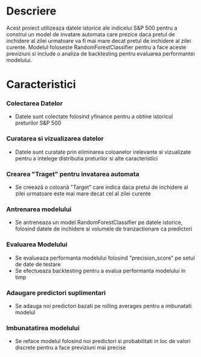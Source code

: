 <h1>Descriere</h1>
<p>Acest proiect utilizeaza datele istorice ale indicelui S&P 500 pentru a construi un model de invatare automata care prezice daca pretul de inchidere al zilei urmatoare va fi mai mare decat pretul de inchidere al zilei curente. Modelul foloseste RandomForestClassifier pentru a face aceste previziuni si include o analiza de backtesting pentru evaluarea performantei modelului.</p>
<h1>Caracteristici</h1>
<h3>Colectarea Datelor</h3>
<ul>
  <li>Datele sunt colectate folosind yfinance pentru a obtine istoricul preturilor S&P 500</li>
</ul>
<h3>Curatarea si vizualizarea datelor</h3> 
<ul>
  <li>Datele sunt curatate prin eliminarea coloanelor irelevante si vizualizate pentru a intelege distributia preturilor si alte caracteristici</li>
</ul>
<h3>Crearea "Traget" pentru invatarea automata</h3>
<ul>
  <li>Se creează o coloană "Target" care indica daca pretul de inchidere al zilei urmatoare este mai mare decat cel al zilei curente</li>
</ul>
<h3>Antrenarea modelului</h3>
<ul>
  <li>Se antreneaza un model RandomForestClassifier pe datele istorice, folosind datele de inchidere si volumele de tranzactionare ca predictori</li>
</ul>
<h3>Evaluarea Modelului</h3>
<ul>
  <li>Se evalueaza performanta modelului folosind "precision_score" pe setul de date de testare</li>
  <li>Se efectueaza backtesting pentru a evalua performanta modelului in timp</li>
</ul>
<h3>Adaugare predictori suplimentari</h3>
<ul>
  <li>Se adauga noi predictori bazati pe rolling averages pentru a imbunatati modelul</li>
</ul>
<h3>Imbunatatirea modelului</h3>
<ul>
  <li>Se reface modelul folosind noi predictori si probabilitati in loc de valori discrete pentru a face previziuni mai precise</li>
</ul>
